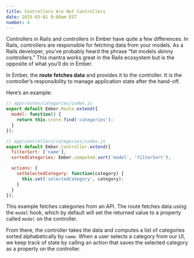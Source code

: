 ```yaml
---
title: Controllers Are Not Controllers
date: 2015-03-01 9:00am EST
number: 4
---
```


Controllers in Rails and controllers in Ember have quite a few differences. In Rails, controllers are responsible for fetching data from your models. As a Rails developer, you’ve probably heard the phrase “fat models skinny controllers.” This mantra works great in the Rails ecosystem but is the opposite of what you’ll do in Ember.

In Ember, the **route fetches data** and provides it to the controller. It is the controller’s responsibility to manage application state after the hand-off.

Here’s an example:

``` javascript
// app/routes/categories/index.js
export default Ember.Route.extend({
  model: function() {
    return this.store.find('categories');
  }
});

// app/controllers/categories/index.js
export default Ember.Controller.extend({
  filterSort: ['name'],
  sortedCategories: Ember.computed.sort('model', 'filterSort'),

  actions: {
    setSelectedCategory: function(category) {
      this.set('selectedCategory', category);
    }
  }
});
```

This example fetches categories from an API. The route fetches data using the `model` hook, which by default will set the returned value to a property called `model` on the controller.

From there, the controller takes the data and computes a list of categories sorted alphabetically by `name`. When a user selects a category from our UI, we keep track of state by calling an action that saves the selected category as a property on the controller.
